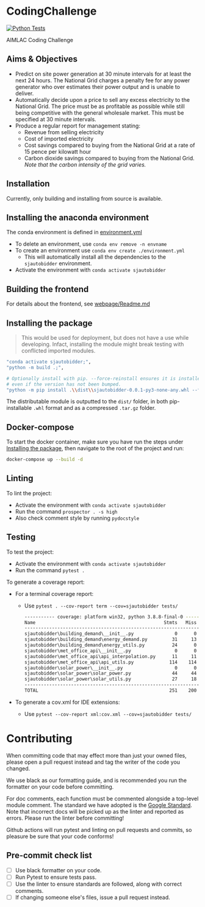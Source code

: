 # CodingChallenge

[![Python Tests](https://github.com/Agile-Snails/CodingChallenge/actions/workflows/main.yml/badge.svg?branch=main)](https://github.com/Agile-Snails/CodingChallenge/actions/workflows/main.yml)

AIMLAC Coding Challenge

## Aims & Objectives

- Predict on site power generation at 30 minute intervals for at least the next 24 hours. The National Grid charges a penalty fee for any power generator who over estimates their power output and is unable to deliver.
- Automatically decide upon a price to sell any excess electricity to the National Grid. The price must be as profitable as possible while still being competitive with the general wholesale market. This must be specified at 30 minute intervals.
- Produce a regular report for management stating:
	- Revenue from selling electricity
	- Cost of imported electricity
	- Cost savings compared to buying from the National Grid at a rate of 15 pence per kilowatt hour
	- Carbon dioxide savings compared to buying from the National Grid. *Note that the carbon intensity of the grid varies.*

## Installation

Currently, only building and installing from source is available.


## Installing the anaconda environment

The conda environment is defined in [environment.yml](./environment.yml)

- To delete an environment, use `conda env remove -n envname`
- To create an environment use `conda env create ./environment.yml`
	- This will automatically install all the dependencies to the `sjautobidder`
		environment.
- Activate the environment with `conda activate sjautobidder`


## Building the frontend

For details about the frontend, see [webpage/Readme.md](./webpage/Readme.md)

## Installing the package

> This would be used for deployment, but does not have a use while developing.
> Infact, installing the module might break testing with conflicted imported
> modules.

```bash
"conda activate sjautobidder;",
"python -m build .;",

# Optionally install with pip. --force-reinstall ensures it is installed
# even if the version has not been bumped.
"python -m pip install .\\dist\\sjautobidder-0.0.1-py3-none-any.whl --force-reinstall",
```

The distributable module is outputted to the `dist/` folder, in both
pip-installable `.whl` format and as a compressed `.tar.gz` folder.

## Docker-compose

To start the docker container, make sure you have run the steps under [Installing the package](##Installing-the-package), then navigate to the root of the project and run:

```bash
docker-compose up --build -d
```

## Linting

To lint the project:

- Activate the environment with `conda activate sjautobidder`
- Run the command `prospector . -s high`
- Also check comment style by running `pydocstyle`

## Testing

To test the project:

- Activate the environment with `conda activate sjautobidder`
- Run the command `pytest .`

To generate a coverage report:

- For a terminal coverage report:
	- Use `pytest . --cov-report term --cov=sjautobidder tests/`

		```bash
		----------- coverage: platform win32, python 3.8.8-final-0 -----------
		Name                                               Stmts   Miss  Cover
		----------------------------------------------------------------------
		sjautobidder\building_demand\__init__.py               0      0   100%
		sjautobidder\building_demand\energy_demand.py         31     13    58%
		sjautobidder\building_demand\energy_utils.py          24      0   100%
		sjautobidder\met_office_api\__init__.py                0      0   100%
		sjautobidder\met_office_api\api_interpolation.py      11     11     0%
		sjautobidder\met_office_api\api_utils.py             114    114     0%
		sjautobidder\solar_power\__init__.py                   0      0   100%
		sjautobidder\solar_power\solar_power.py               44     44     0%
		sjautobidder\solar_power\solar_utils.py               27     18    33%
		----------------------------------------------------------------------
		TOTAL                                                251    200    20%
		```

- To generate a cov.xml for IDE extensions:
	- Use `pytest --cov-report xml:cov.xml --cov=sjautobidder tests/`


# Contributing

When committing code that may effect more than just your owned files, please
open a pull request instead and tag the writer of the code you changed.

We use black as our formatting guide, and is recommended you run the formatter
on your code before committing.

For doc comments, each function must be commented alongside a top-level module
comment. The standard we have adopted is the [Google Standard](https://sphinxcontrib-napoleon.readthedocs.io/en/latest/example_google.html).
Note that incorrect docs will be picked up as the linter and reported as errors.
Please run the linter before committing!

Github actions will run pytest and linting on pull requests and commits, so
pleasure be sure that your code conforms!

## Pre-commit check list

- [ ] Use black formatter on your code.
- [ ] Run Pytest to ensure tests pass.
- [ ] Use the linter to ensure standards are followed, along with correct comments.
- [ ] If changing someone else's files, issue a pull request instead.
